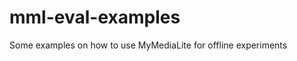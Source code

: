 mml-eval-examples
=================

Some examples on how to use MyMediaLite for offline experiments
